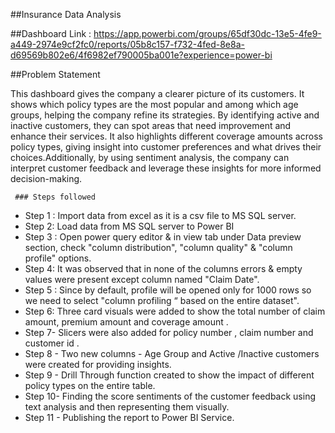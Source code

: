 
##Insurance Data Analysis

##Dashboard Link :
 https://app.powerbi.com/groups/65df30dc-13e5-4fe9-a449-2974e9cf2fc0/reports/05b8c157-f732-4fed-8e8a-d69569b802e6/4f6982ef790005ba001e?experience=power-bi



##Problem Statement

This dashboard gives the company a clearer picture of its customers. It shows which policy types are the most popular and among which age groups, helping the company refine its strategies. By identifying active and inactive customers, they can spot areas that need improvement and enhance their services. It also highlights different coverage amounts across policy types, giving insight into customer preferences and what drives their choices.Additionally, by using sentiment analysis, the company can interpret customer feedback and leverage these insights for more informed decision-making.


  
     ### Steps followed 

- Step 1 : Import  data from excel as it is a csv file to MS SQL server.
- Step 2:  Load data from MS SQL server to Power BI 
- Step 3 : Open power query editor & in view tab under Data preview section, check "column distribution", "column quality" & "column profile" options.
- Step 4: It was observed that in none of the columns errors & empty values were present except column named "Claim Date".
- Step 5 : Since by default, profile will be opened only for 1000 rows so we need to select "column profiling “ based on the entire dataset".
- Step 6: Three card visuals were added to show the total number of claim amount, premium amount and coverage amount .
- Step 7- Slicers were also added for policy number , claim number and customer id .
- Step 8 - Two new columns - Age Group and Active /Inactive customers were created for providing insights.
- Step 9 - Drill Through function created to show the impact of different policy types on the entire table.
- Step 10- Finding the score sentiments of the customer feedback using text analysis and then representing them visually.
- Step 11 - Publishing the report to Power BI Service.
